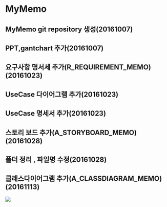 # MyMemo
## MyMemo git repository 생성(20161007)
## PPT,gantchart 추가(20161007)
## 요구사항 명서세 추가(R\_REQUIREMENT_MEMO)(20161023)
## UseCase 다이어그램 추가(20161023)
## UseCase 명세서 추가(20161023)
## 스토리 보드 추가(A\_STORYBOARD_MEMO)(20161028)
## 폴더 정리 , 파일명 수정(20161028)
## 클래스다이어그램 추가(A\_CLASSDIAGRAM_MEMO)(20161113)
<img src = https://github.com/yhhj1592/MyMemo/blob/master/doc/%ED%81%B4%EB%9E%98%EC%8A%A4%EB%8B%A4%EC%9D%B4%EC%96%B4%EA%B7%B8%EB%9E%A8/A_CLASSDIAGRAM_MEMO.PNG>